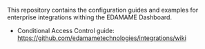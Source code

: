 This repository contains the configuration guides and examples for enterprise integrations withing the EDAMAME Dashboard.
* Conditional Access Control guide: [https://github.com/edamametechnologies/integrations/wiki ](https://github.com/edamametechnologies/integrations/wiki/Conditional-Access-Control-(using-IP-or-MAC-addresses))
